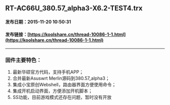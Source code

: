 ## RT-AC66U_380.57_alpha3-X6.2-TEST4.trx
#### 发布日期：2015-11-20 10:50:31
#### 发布链接：[https://koolshare.cn/thread-10086-1-1.html](https://koolshare.cn/thread-10086-1-1.html)
* * *
### 固件主要特色：
1. 最新华硕官方代码，支持手机APP；
1. 合并最新Asuswrt Merlin源码到380.57_alpha3；
1. 集成小宝原创Webshell，路由器界面方便使用命令；
1. 集成开机启动界面，方便添加开机脚本；
1. SS功能，目前游戏模式还存在问题，暂时没有开放
